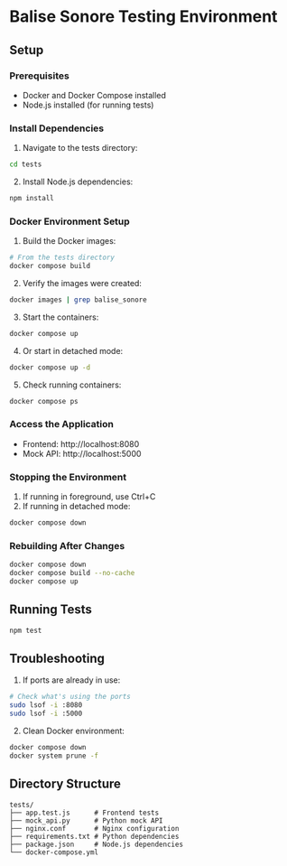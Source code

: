 # Balise Sonore Testing Environment

## Setup

### Prerequisites
- Docker and Docker Compose installed
- Node.js installed (for running tests)

### Install Dependencies
1. Navigate to the tests directory:
```bash
cd tests
```

2. Install Node.js dependencies:
```bash
npm install
```

### Docker Environment Setup
1. Build the Docker images:
```bash
# From the tests directory
docker compose build
```

2. Verify the images were created:
```bash
docker images | grep balise_sonore
```

3. Start the containers:
```bash
docker compose up
```

4. Or start in detached mode:
```bash
docker compose up -d
```

5. Check running containers:
```bash
docker compose ps
```

### Access the Application
- Frontend: http://localhost:8080
- Mock API: http://localhost:5000

### Stopping the Environment
1. If running in foreground, use Ctrl+C
2. If running in detached mode:
```bash
docker compose down
```

### Rebuilding After Changes
```bash
docker compose down
docker compose build --no-cache
docker compose up
```

## Running Tests
```bash
npm test
```

## Troubleshooting
1. If ports are already in use:
```bash
# Check what's using the ports
sudo lsof -i :8080
sudo lsof -i :5000
```

2. Clean Docker environment:
```bash
docker compose down
docker system prune -f
```

## Directory Structure
```
tests/
├── app.test.js      # Frontend tests
├── mock_api.py      # Python mock API
├── nginx.conf       # Nginx configuration
├── requirements.txt # Python dependencies
├── package.json     # Node.js dependencies
└── docker-compose.yml
```
